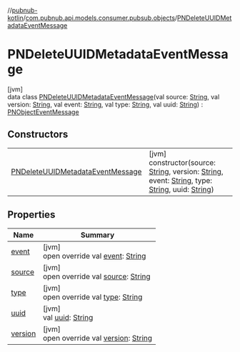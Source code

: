 //[pubnub-kotlin](../../../index.md)/[com.pubnub.api.models.consumer.pubsub.objects](../index.md)/[PNDeleteUUIDMetadataEventMessage](index.md)

# PNDeleteUUIDMetadataEventMessage

[jvm]\
data class [PNDeleteUUIDMetadataEventMessage](index.md)(val source: [String](https://kotlinlang.org/api/latest/jvm/stdlib/kotlin/-string/index.html), val version: [String](https://kotlinlang.org/api/latest/jvm/stdlib/kotlin/-string/index.html), val event: [String](https://kotlinlang.org/api/latest/jvm/stdlib/kotlin/-string/index.html), val type: [String](https://kotlinlang.org/api/latest/jvm/stdlib/kotlin/-string/index.html), val uuid: [String](https://kotlinlang.org/api/latest/jvm/stdlib/kotlin/-string/index.html)) : [PNObjectEventMessage](../-p-n-object-event-message/index.md)

## Constructors

| | |
|---|---|
| [PNDeleteUUIDMetadataEventMessage](-p-n-delete-u-u-i-d-metadata-event-message.md) | [jvm]<br>constructor(source: [String](https://kotlinlang.org/api/latest/jvm/stdlib/kotlin/-string/index.html), version: [String](https://kotlinlang.org/api/latest/jvm/stdlib/kotlin/-string/index.html), event: [String](https://kotlinlang.org/api/latest/jvm/stdlib/kotlin/-string/index.html), type: [String](https://kotlinlang.org/api/latest/jvm/stdlib/kotlin/-string/index.html), uuid: [String](https://kotlinlang.org/api/latest/jvm/stdlib/kotlin/-string/index.html)) |

## Properties

| Name | Summary |
|---|---|
| [event](event.md) | [jvm]<br>open override val [event](event.md): [String](https://kotlinlang.org/api/latest/jvm/stdlib/kotlin/-string/index.html) |
| [source](source.md) | [jvm]<br>open override val [source](source.md): [String](https://kotlinlang.org/api/latest/jvm/stdlib/kotlin/-string/index.html) |
| [type](type.md) | [jvm]<br>open override val [type](type.md): [String](https://kotlinlang.org/api/latest/jvm/stdlib/kotlin/-string/index.html) |
| [uuid](uuid.md) | [jvm]<br>val [uuid](uuid.md): [String](https://kotlinlang.org/api/latest/jvm/stdlib/kotlin/-string/index.html) |
| [version](version.md) | [jvm]<br>open override val [version](version.md): [String](https://kotlinlang.org/api/latest/jvm/stdlib/kotlin/-string/index.html) |
